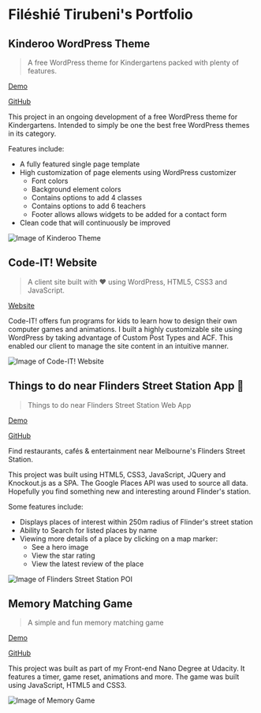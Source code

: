 # Filéshié Tirubeni's Portfolio


## Kinderoo WordPress Theme 
> A free WordPress theme for Kindergartens packed with plenty of features.

[Demo](https://kinderoo.powerwebpress.com.au)

[GitHub](https://github.com/Fileshie/kinderoo)

This project in an ongoing development of a free WordPress theme for Kindergartens. Intended to simply be one the best free WordPress themes in its category.

Features include:
* A fully featured single page template
* High customization of page elements using WordPress customizer
  * Font colors
  * Background element colors
  * Contains options to add 4 classes
  * Contains options to add 6 teachers
  * Footer allows allows widgets to be added for a contact form
* Clean code that will continuously be improved

![Image of Kinderoo Theme](https://fileshie.github.io/portfolio/kinderoo.png)


## Code-IT! Website

> A client site built with ❤️ using WordPress, HTML5, CSS3 and JavaScript.
 
[Website](http://code-it.com.au)

Code-IT! offers fun programs for kids to learn how to design their own computer games and animations. 
I built a highly customizable site using WordPress by taking advantage of Custom Post Types and ACF. This enabled our client to manage the site content in an intuitive manner.

![Image of Code-IT! Website](https://fileshie.github.io/portfolio/code-it.png)

## Things to do near Flinders Street Station App 🚉

> Things to do near Flinders Street Station Web App

[Demo](https://fileshie.github.io/melbourne-flinders-station/)

[GitHub](https://github.com/Fileshie/melbourne-flinders-station)


Find restaurants, cafés & entertainment near Melbourne's Flinders Street Station.

This project was built using HTML5, CSS3, JavaScript, JQuery and Knockout.js as a SPA. The Google Places API was used to source all data. Hopefully you find something new and interesting around Flinder's station.

Some features include:
* Displays places of interest within 250m radius of Flinder's street station
* Ability to Search for listed places by name
* Viewing more details of a place by clicking on a map marker:
  * See a hero image
  * View the star rating
  * View the latest review of the place

![Image of Flinders Street Station POI](https://fileshie.github.io/portfolio/Flinders_Streeet_POI.png)


## Memory Matching Game

> A simple and fun memory matching game 

[Demo](https://fileshie.github.io/memory-game/)

[GitHub](https://fileshie.github.io/memory-game)

This project was built as part of my Front-end Nano Degree at Udacity. It features a timer, game reset, animations and more. 
The game was built using JavaScript, HTML5 and CSS3.


![Image of Memory Game](https://fileshie.github.io/portfolio/Matching_Game.png)


